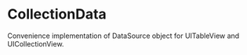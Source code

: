 # CollectionData
Convenience implementation of DataSource object for UITableView and UICollectionView.
